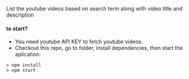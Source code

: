 List the youtube videos based on search term along with video title and description

#### to start?
- You need youtube API KEY to fetch youtube videos.
- Checkout this repo, go to folder, install dependencies, then start the aplication:

```
> npm install
> npm start
```
